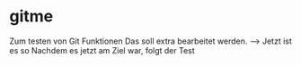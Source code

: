 # gitme
Zum testen von Git Funktionen
Das soll extra bearbeitet werden. --> Jetzt ist es so
Nachdem es jetzt am Ziel war, folgt der Test
